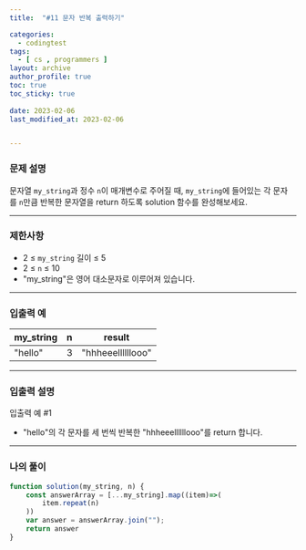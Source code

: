 ```yaml
---
title:  "#11 문자 반복 출력하기"

categories:
  - codingtest
tags:
  - [ cs , programmers ]
layout: archive
author_profile: true
toc: true
toc_sticky: true
 
date: 2023-02-06
last_modified_at: 2023-02-06


---
```


### 문제 설명

문자열 `my_string`과 정수 `n`이 매개변수로 주어질 때, `my_string`에 들어있는 각 문자를 `n`만큼 반복한 문자열을 return 하도록 solution 함수를 완성해보세요.

---

### 제한사항

- 2 ≤ `my_string` 길이 ≤ 5
- 2 ≤ `n` ≤ 10
- "my_string"은 영어 대소문자로 이루어져 있습니다.

---

### 입출력 예

| my_string | n | result |
| --- | --- | --- |
| "hello" | 3 | "hhheeellllllooo" |

---

### 입출력 설명

입출력 예 #1

- "hello"의 각 문자를 세 번씩 반복한 "hhheeellllllooo"를 return 합니다.

---

### 나의 풀이

```jsx
function solution(my_string, n) {
    const answerArray = [...my_string].map((item)=>(
        item.repeat(n)
    ))
    var answer = answerArray.join("");
    return answer
}
```